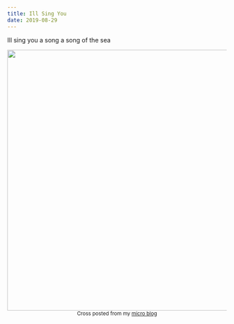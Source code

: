 ```yaml
---
title: Ill Sing You
date: 2019-08-29
---
```


<p>Ill sing you a song a song of the sea </p>
<img src="https://JoshNicholas.micro.blog/uploads/2019/b9480bf941.jpg" width="600" height="600" alt="" />
<br>
<center><small>Cross posted from my <a href='http://micro.blog/joshnicholas'>micro blog</a></small></center>
<br>
